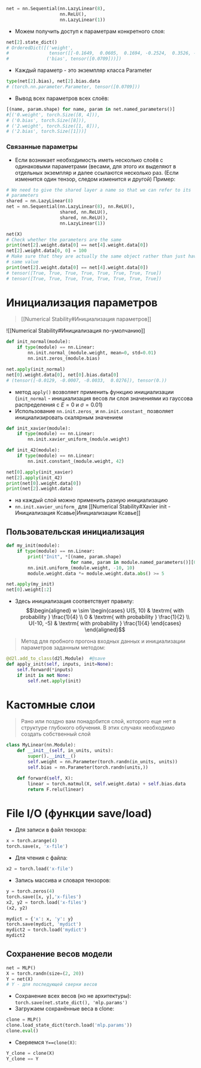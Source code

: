 ```python
net = nn.Sequential(nn.LazyLinear(8),
                    nn.ReLU(),
                    nn.LazyLinear(1))
```
- Можем получить доступ к параметрам конкретного слоя:
```python
net[2].state_dict()
# OrderedDict([('weight',
#               tensor([[-0.1649,  0.0605,  0.1694, -0.2524,  0.3526, -0.3414, -0.2322,  0.0822]])),
#              ('bias', tensor([0.0709]))])
```
- Каждый параметр - это экземпляр класса Parameter
```python
type(net[2].bias), net[2].bias.data
# (torch.nn.parameter.Parameter, tensor([0.0709]))
```
- Вывод всех параметров всех слоёв:
```python
[(name, param.shape) for name, param in net.named_parameters()]
#[('0.weight', torch.Size([8, 4])),
# ('0.bias', torch.Size([8])),
# ('2.weight', torch.Size([1, 8])),
# ('2.bias', torch.Size([1]))]
```
###  Связанные параметры
- Если возникает необходимость иметь несколько слоёв с одинаковыми параметрами (весами, для этого их выделяют в отдельных экземпляр и далее ссылаются несколько раз. (Если изменится один тензор, следом изменится и другой) Пример:
```python
# We need to give the shared layer a name so that we can refer to its
# parameters
shared = nn.LazyLinear(8)
net = nn.Sequential(nn.LazyLinear(8), nn.ReLU(),
                    shared, nn.ReLU(),
                    shared, nn.ReLU(),
                    nn.LazyLinear(1))

net(X)
# Check whether the parameters are the same
print(net[2].weight.data[0] == net[4].weight.data[0])
net[2].weight.data[0, 0] = 100
# Make sure that they are actually the same object rather than just having the
# same value
print(net[2].weight.data[0] == net[4].weight.data[0])
# tensor([True, True, True, True, True, True, True, True])
# tensor([True, True, True, True, True, True, True, True])
```
# Инициализация параметров
> [[Numerical Stability#Инициализация параметров]]

![[Numerical Stability#Инициализация по-умолчанию]]
```python
def init_normal(module):
    if type(module) == nn.Linear:
        nn.init.normal_(module.weight, mean=0, std=0.01)
        nn.init.zeros_(module.bias)

net.apply(init_normal)
net[0].weight.data[0], net[0].bias.data[0]
# (tensor([-0.0129, -0.0007, -0.0033,  0.0276]), tensor(0.))
```
- метод `apply()` возволяет применить функцию инициализации (`init_normal` - инициализация весов ли слоя значениями из гауссова распределения с $E=0$ и $\sigma=0.01$)
- Использование `nn.init.zeros_` и `nn.init.constant_` позволяет инициализировать скалярным значением
```python
def init_xavier(module):
    if type(module) == nn.Linear:
        nn.init.xavier_uniform_(module.weight)

def init_42(module):
    if type(module) == nn.Linear:
        nn.init.constant_(module.weight, 42)

net[0].apply(init_xavier)
net[2].apply(init_42)
print(net[0].weight.data[0])
print(net[2].weight.data)
```
- на каждый слой можно применить разную инициализацию
- `nn.init.xavier_uniform_` для [[Numerical Stability#Xavier init - Инициализация Ксавье|Инициализации Ксавье]]
## Пользовательская инициализация
```python
def my_init(module):
    if type(module) == nn.Linear:
        print("Init", *[(name, param.shape)
                        for name, param in module.named_parameters()][0])
        nn.init.uniform_(module.weight, -10, 10)
        module.weight.data *= module.weight.data.abs() >= 5

net.apply(my_init)
net[0].weight[:2]
```
- Здесь инициализация соответствует правилу: $$\begin{aligned}
    w \sim \begin{cases}
        U(5, 10) & \textrm{ with probability } \frac{1}{4} \\
            0    & \textrm{ with probability } \frac{1}{2} \\
        U(-10, -5) & \textrm{ with probability } \frac{1}{4}
    \end{cases}
\end{aligned}$$
> Метод для пробного прогона входных данных и инициализации параметров заданным методом:
```python
@d2l.add_to_class(d2l.Module)  #@save
def apply_init(self, inputs, init=None):
    self.forward(*inputs)
    if init is not None:
        self.net.apply(init)
```
# Кастомные слои
> Рано или поздно вам понадобится слой, которого еще нет в структуре глубокого обучения. В этих случаях необходимо создать собственный слой
> 
```python
class MyLinear(nn.Module):
    def __init__(self, in_units, units):
        super().__init__()
        self.weight = nn.Parameter(torch.randn(in_units, units))
        self.bias = nn.Parameter(torch.randn(units,))

    def forward(self, X):
        linear = torch.matmul(X, self.weight.data) + self.bias.data
        return F.relu(linear)
```
# File I/O (функции save/load)
- Для записи в файл тензора:
```python
x = torch.arange(4)
torch.save(x, 'x-file')
```
- Для чтения с файла:
```python
x2 = torch.load('x-file')
```
- Запись массива и словаря тензоров:
```python
y = torch.zeros(4)
torch.save([x, y],'x-files')
x2, y2 = torch.load('x-files')
(x2, y2)

mydict = {'x': x, 'y': y}
torch.save(mydict, 'mydict')
mydict2 = torch.load('mydict')
mydict2
```
## Сохранение весов модели
```python
net = MLP()
X = torch.randn(size=(2, 20))
Y = net(X)
# Y - для последующей сверки весов
```
- Сохранение всех весов (но не архитектуры): `torch.save(net.state_dict(), 'mlp.params')`
- Загружаем сохранённые веса в clone:
```python
clone = MLP()
clone.load_state_dict(torch.load('mlp.params'))
clone.eval()
```
- Сверяемся `Y==clone(X)`:
```python
Y_clone = clone(X)
Y_clone == Y
```